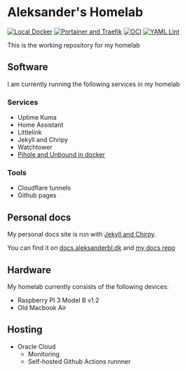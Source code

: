# Aleksander's Homelab
[![Local Docker](https://github.com/aleksanderbl29/homelab/actions/workflows/portainer-deploy.yml/badge.svg)](https://github.com/aleksanderbl29/homelab/actions/workflows/portainer-deploy.yml) [![Portainer and Traefik](https://github.com/aleksanderbl29/homelab/actions/workflows/selfhost-deploy.yml/badge.svg)](https://github.com/aleksanderbl29/homelab/actions/workflows/selfhost-deploy.yml) [![OCI](https://github.com/aleksanderbl29/homelab/actions/workflows/oci-deployment.yml/badge.svg)](https://github.com/aleksanderbl29/homelab/actions/workflows/oci-deployment.yml) [![YAML Lint](https://github.com/aleksanderbl29/homelab/actions/workflows/linter.yml/badge.svg)](https://github.com/aleksanderbl29/homelab/actions/workflows/linter.yml)


This is the working repository for my homelab

## Software
I am currently running the following services in my homelab
### Services
* Uptime Kuma
* Home Assistant
* Littlelink
* Jekyll and Chripy
* Watchtower
* [Pihole and Unbound in docker](https://github.com/aleksanderbl29/docker-pihole-unbound)
### Tools
* Cloudflare tunnels
* Github pages

## Personal docs
My personal docs site is run with [Jekyll and Chirpy](https://github.com/cotes2020/jekyll-theme-chirpy/).

You can find it on [docs.aleksanderbl.dk](https://docs.aleksanderbl.dk) and [my docs repo](https://github.com/aleksanderbl29/aleksanderbl29.github.io)

## Hardware
My homelab currently consists of the following devices:
* Raspberry PI 3 Model B v1.2
* Old Macbook Air

## Hosting
* Oracle Cloud
  * Monitoring
  * Self-hosted Github Actions runnner